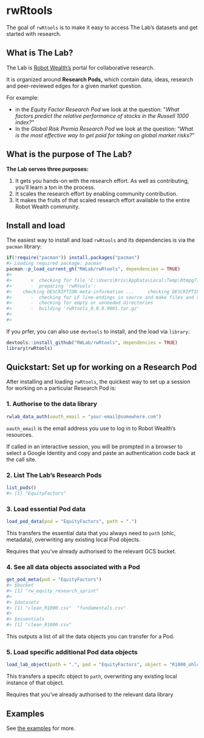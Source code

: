 
<!-- README.md is generated from README.Rmd. Please edit that file -->

# rwRtools

<!-- badges: start -->

<!-- badges: end -->

The goal of `rwRtools` is to make it easy to access The Lab’s datasets
and get started with research.

## What is The Lab?

The Lab is [Robot Wealth’s](https://robotwealth.com/) portal for
collaborative research.

It is organized around **Research Pods,** which contain data, ideas,
research and peer-reviewed edges for a given market question.

For example:

  - in the *Equity Factor Research Pod* we look at the question: "*What
    factors predict the relative performance of stocks in the Russell
    1000 index?"*
  - In the *Global Risk Premia Research Pod* we look at the question:
    “*What is the most effective way to get paid for taking on global
    market risks?*”

## What is the purpose of The Lab?

**The Lab serves three purposes:**

1.  It gets you hands-on with the research effort. As well as
    contributing, you’ll learn a ton in the process.
2.  It scales the research effort by enabling community contribution.
3.  It makes the fruits of that scaled research effort available to the
    entire Robot Wealth community.

## Install and load

The easiest way to install and load `rwRtools` and its dependencies is
via the `pacman` library:

``` r
if(!require("pacman")) install.packages("pacman")
#> Loading required package: pacman
pacman::p_load_current_gh("RWLab/rwRtools", dependencies = TRUE)
#> 
#>       v  checking for file 'C:\Users\Kris\AppData\Local\Temp\Rtmpg77WB6\remotes8bac7d0a66df\RWLab-rwRtools-dbe6129/DESCRIPTION' (343ms)
#>       -  preparing 'rwRtools':
#>    checking DESCRIPTION meta-information ...     checking DESCRIPTION meta-information ...   v  checking DESCRIPTION meta-information
#>       -  checking for LF line-endings in source and make files and shell scripts
#>       -  checking for empty or unneeded directories
#>       -  building 'rwRtools_0.0.0.9001.tar.gz'
#>      
#> 
```

If you prfer, you can also use `devtools` to install, and the load via
`library`:

``` r
devtools::install_github("RWLab/rwRtools", dependencies = TRUE)
library(rwRtools)
```

## Quickstart: Set up for working on a Research Pod

After installing and loading `rwRtools`, the quickest way to set up a
session for working on a particular Research Pod is:

### 1\. Authorise to the data library

``` r
rwlab_data_auth(oauth_email = "your-email@somewhere.com")
```

`oauth_email` is the email address you use to log in to Robot Wealth’s
resources.

If called in an interactive session, you will be prompted in a browser
to select a Google Identity and copy and paste an authentication code
back at the call site.

### 2\. List The Lab’s Research Pods

``` r
list_pods()
#> [1] "EquityFactors"
```

### 3\. Load essential Pod data

``` r
load_pod_data(pod = "EquityFactors", path = ".")
```

This transfers the essential data that you always need to `path` (ohlc,
metadata), overwriting any existing local Pod objects.

Requires that you’ve already authorised to the relevant GCS bucket.

### 4\. See all data objects associated with a Pod

``` r
get_pod_meta(pod = "EquityFactors")
#> $bucket
#> [1] "rw_equity_research_sprint"
#> 
#> $datasets
#> [1] "clean_R1000.csv"  "fundamentals.csv"
#> 
#> $essentials
#> [1] "clean_R1000.csv"
```

This outputs a list of all the data objects you can transfer for a Pod.

### 5\. Load specific additional Pod data objects

``` r
load_lab_object(path = ".", pod = "EquityFactors", object = "R1000_ohlc_1d.feather")
```

This transfers a specifc object to `path`, overwriting any existing
local instance of that object.

Requires that you’ve already authorised to the relevant data library

## Examples

See [the examples](examples/) for more.
